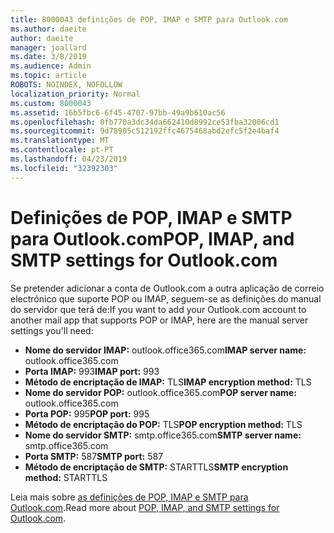 ```yaml
---
title: 8000043 definições de POP, IMAP e SMTP para Outlook.com
ms.author: daeite
author: daeite
manager: joallard
ms.date: 3/8/2019
ms.audience: Admin
ms.topic: article
ROBOTS: NOINDEX, NOFOLLOW
localization_priority: Normal
ms.custom: 8000043
ms.assetid: 16b5fbc6-6f45-4707-97bb-49a9b610ac56
ms.openlocfilehash: 0fb770a3dc34da662410d8992ce53fba32006cd1
ms.sourcegitcommit: 9d78905c512192ffc4675468abd2efc5f2e4baf4
ms.translationtype: MT
ms.contentlocale: pt-PT
ms.lasthandoff: 04/23/2019
ms.locfileid: "32392303"
---
```

# <a name="pop-imap-and-smtp-settings-for-outlookcom"></a><span data-ttu-id="83e22-102">Definições de POP, IMAP e SMTP para Outlook.com</span><span class="sxs-lookup"><span data-stu-id="83e22-102">POP, IMAP, and SMTP settings for Outlook.com</span></span>

<span data-ttu-id="83e22-103">Se pretender adicionar a conta de Outlook.com a outra aplicação de correio electrónico que suporte POP ou IMAP, seguem-se as definições do manual do servidor que terá de:</span><span class="sxs-lookup"><span data-stu-id="83e22-103">If you want to add your Outlook.com account to another mail app that supports POP or IMAP, here are the manual server settings you'll need:</span></span>
  
- <span data-ttu-id="83e22-104">**Nome do servidor IMAP:** outlook.office365.com</span><span class="sxs-lookup"><span data-stu-id="83e22-104">**IMAP server name:** outlook.office365.com</span></span> 
- <span data-ttu-id="83e22-105">**Porta IMAP:** 993</span><span class="sxs-lookup"><span data-stu-id="83e22-105">**IMAP port:** 993</span></span>   
- <span data-ttu-id="83e22-106">**Método de encriptação de IMAP:** TLS</span><span class="sxs-lookup"><span data-stu-id="83e22-106">**IMAP encryption method:** TLS</span></span>   
- <span data-ttu-id="83e22-107">**Nome do servidor POP:** outlook.office365.com</span><span class="sxs-lookup"><span data-stu-id="83e22-107">**POP server name:** outlook.office365.com</span></span>  
- <span data-ttu-id="83e22-108">**Porta POP:** 995</span><span class="sxs-lookup"><span data-stu-id="83e22-108">**POP port:** 995</span></span>  
- <span data-ttu-id="83e22-109">**Método de encriptação do POP:** TLS</span><span class="sxs-lookup"><span data-stu-id="83e22-109">**POP encryption method:** TLS</span></span>  
- <span data-ttu-id="83e22-110">**Nome do servidor SMTP:** smtp.office365.com</span><span class="sxs-lookup"><span data-stu-id="83e22-110">**SMTP server name:** smtp.office365.com</span></span> 
- <span data-ttu-id="83e22-111">**Porta SMTP:** 587</span><span class="sxs-lookup"><span data-stu-id="83e22-111">**SMTP port:** 587</span></span> 
- <span data-ttu-id="83e22-112">**Método de encriptação de SMTP:** STARTTLS</span><span class="sxs-lookup"><span data-stu-id="83e22-112">**SMTP encryption method:** STARTTLS</span></span> 

<span data-ttu-id="83e22-113">Leia mais sobre [as definições de POP, IMAP e SMTP para Outlook.com](https://go.microsoft.com/fwlink/p/?linkid=2001402&amp;clcid=0x409).</span><span class="sxs-lookup"><span data-stu-id="83e22-113">Read more about [POP, IMAP, and SMTP settings for Outlook.com](https://go.microsoft.com/fwlink/p/?linkid=2001402&amp;clcid=0x409).</span></span>
